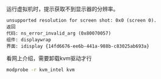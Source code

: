运行虚拟机时，提示获取不到显示器的分辨率。
```text
unsupported resolution for screen shot: 0x0 (screen 0). 
返回 
代码: ns_error_invalid_arg (0x80070057) 
组件: displaywrap 
界面: idisplay {14fd6676-ee6b-441a-988b-c83025ab693a}

```
看网上介绍，需要卸载kvm驱动才行
```bash
modprobe -r kvm_intel kvm
```
